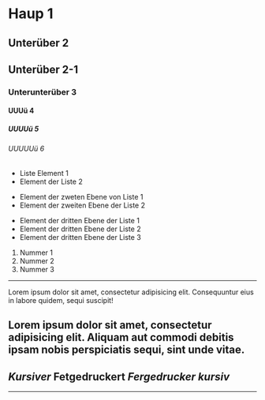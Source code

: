 # Haup 1
## Unterüber 2
## Unterüber 2-1
### Unterunterüber 3
#### UUUü 4
##### UUUUü 5
###### UUUUUü 6

* Liste Element 1
* Element der Liste 2
+ Element der  zweten Ebene von Liste 1
+ Element der zweiten Ebene der Liste 2
- Element der dritten Ebene der Liste 1 
- Element der dritten Ebene der Liste 2
- Element der dritten Ebene der Liste 3

1. Nummer 1
2. Nummer 2
3. Nummer 3
---

Lorem ipsum dolor sit amet, consectetur adipisicing elit. Consequuntur eius in labore quidem, sequi suscipit! 

Lorem ipsum dolor sit amet, consectetur adipisicing elit. Aliquam aut commodi debitis ipsam nobis perspiciatis sequi, sint unde vitae.
---
*Kursiver*
**Fetgedruckert**
***Fergedrucker kursiv***
---
---


